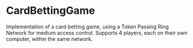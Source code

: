 # CardBettingGame
Implementation of a card betting game, using a Token Passing Ring Network for medium access control. Supports 4 players, each on their own computer, within the same network.
